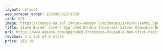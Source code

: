 ```yaml
---
layout: default 
﻿web_scraper_order: 1582906323-5089
rank: #71
image: https://images-na.ssl-images-amazon.com/images/I/61r6F7raMOL.jpg
title: Stove Burner Covers Upgraded Double Thickness Silver Reusable Non-Stick Gas Stove Burner…
url: https://www.amazon.com/Upgraded-Thickness-Reusable-Non-Stick-Resistant/dp/B07QNPFDHD/ref=zg_mw_appliances_71?_encoding=UTF8&psc=1&refRID=S62GX33RNB85DCMRPD2E
reviews: 4.1 out of 5 stars
price: $12.19 
---
```

